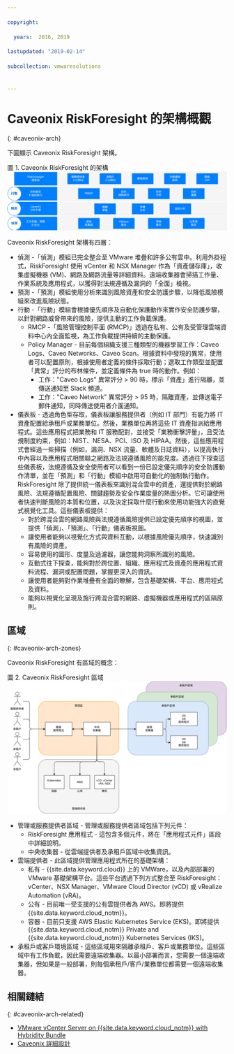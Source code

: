 ```yaml
---

copyright:

  years:  2016, 2019

lastupdated: "2019-02-14"

subcollection: vmwaresolutions


---
```


# Caveonix RiskForesight 的架構概觀
{: #caveonix-arch}

下圖顯示 Caveonix RiskForesight 架構。

圖 1. Caveonix RiskForesight 的架構
![架構圖](caveonix-architecture.svg)

Caveonix RiskForesight 架構有四層：
-	偵測 -「偵測」模組已完全整合至 VMware 堆疊和許多公有雲中。利用外掛程式，RiskForesight 使用 vCenter 和 NSX Manager 作為「資產儲存庫」，收集虛擬機器 (VM)、網路及網路流量等詳細資料。遠端收集器會掃描工作量、作業系統及應用程式，以獲得對法規遵循及漏洞的「全面」檢視。
-	預測 -「預測」模組使用分析來識別風險資產和安全防護步驟，以降低風險模組來改進風險狀態。
-	行動 -「行動」模組會根據優先順序及自動化保護動作來實作安全防護步驟，以針對網路威脅帶來的風險，提供主動的工作負載保護。
    - RMCP -「風險管理控制平面 (RMCP)」透過在私有、公有及受管理雲端資料中心內全面監視，為工作負載提供持續的主動保護。
    - Policy Manager - 目前每個組織支援三種類型的機器學習工作：Caveo Logs、Caveo Networks、Caveo Scan。根據資料中發現的異常，使用者可以配置原則，根據使用者定義的條件採取行動；選取工作類型並配置「異常」評分的布林條件，並定義條件為 true 時的動作。例如：
        - 工作："Caveo Logs" 異常評分 > 90 時，標示「資產」進行隔離，並傳送通知至 Slack 頻道。
        - 工作："Caveo Network" 異常評分 > 95 時，隔離資產，並傳送電子郵件通知，同時傳送使用者介面通知。
- 儀表板 - 透過角色型存取，儀表板讓服務提供者（例如 IT 部門）有能力將 IT 資產配置給承租戶或業務單位。然後，業務單位再將這些 IT 資產指派給應用程式。這些應用程式把業務和 IT 服務配對，並接受「業務衝擊評量」，且受法規制度約束，例如：NIST、NESA、PCI、ISO 及 HIPAA。然後，這些應用程式會經過一些掃描（例如，漏洞、NSX 流量、軟體及日誌資料），以提高執行中內容以及應用程式相關聯之網路及法規遵循風險的能見度。透過往下探查這些儀表板，法規遵循及安全使用者可以看到一份已設定優先順序的安全防護動作清單，並在「預測」和「行動」模組中啟用可自動化的強制執行動作。RiskForesight 除了提供統一儀表板來識別混合雲中的資產，還提供對於網路風險、法規遵循配置風險、關鍵趨勢及安全作業度量的熱圖分析。它可讓使用者快速判斷風險的本質和位置，以及決定採取什麼行動來使用功能強大的直覺式視覺化工具。這些儀表板提供：
  - 對於跨混合雲的網路風險與法規遵循風險提供已設定優先順序的視圖，並提供「偵測」、「預測」、「行動」儀表板視圖。
  - 讓使用者能夠以視覺化方式與資料互動，以根據風險優先順序，快速識別有風險的資產。
  - 容易使用的圖形、度量及過濾器，讓您能夠洞察所識別的風險。
  - 互動式往下探查，能夠對於跨位置、組織、應用程式及資產的應用程式資料流程、漏洞或配置問題，掌握更深入的資訊。
  - 讓使用者能夠對作業堆疊有全面的瞭解，包含基礎架構、平台、應用程式及資料。
  - 能夠以視覺化呈現及施行跨混合雲的網路、虛擬機器或應用程式的區隔原則。

## 區域
{: #caveonix-arch-zones}

Caveonix RiskForesight 有區域的概念：

圖 2. Caveonix RiskForesight 區域
![區域圖](caveonix-zones.svg)

-	管理或服務提供者區域 - 管理或服務提供者區域包括下列元件：
    - RiskForesight 應用程式 - 這包含多個元件，將在「應用程式元件」區段中詳細說明。
    - 中央收集器 - 從雲端提供者及承租戶區域中收集資訊。
- 雲端提供者 - 此區域提供管理應用程式所在的基礎架構：
    - 私有 - {{site.data.keyword.cloud}} 上的 VMWare，以及內部部署的 VMware 基礎架構平台。這些平台透過下列方式整合至 RiskForesight：vCenter、NSX Manager、VMware Cloud Director (vCD) 或 vRealize Automation (vRA)。
    - 公有 - 目前唯一受支援的公有雲提供者為 AWS。即將提供 {{site.data.keyword.cloud_notm}}。
    - 容器 - 目前只支援 AWS Elastic Kubernetes Service (EKS)。即將提供 {{site.data.keyword.cloud_notm}} Private and {{site.data.keyword.cloud_notm}} Kubernetes Services (IKS)。
-	承租戶或客戶環境區域 - 這些區域用來隔離承租戶、客戶或業務單位。這些區域中有工作負載，因此需要遠端收集器。以最小部署而言，您需要一個遠端收集器，但如果是一般部署，則每個承租戶/客戶/業務單位都需要一個遠端收集器。


## 相關鏈結
{: #caveonix-arch-related}


*   [VMware vCenter Server on {{site.data.keyword.cloud_notm}} with Hybridity Bundle](/docs/services/vmwaresolutions/archiref/vcs?topic=vmware-solutions-vcs-hybridity-intro)
*   [Caveonix 詳細設計](/docs/services/vmwaresolutions/archiref/caveonix?topic=vmware-solutions-caveonix-detailed)
